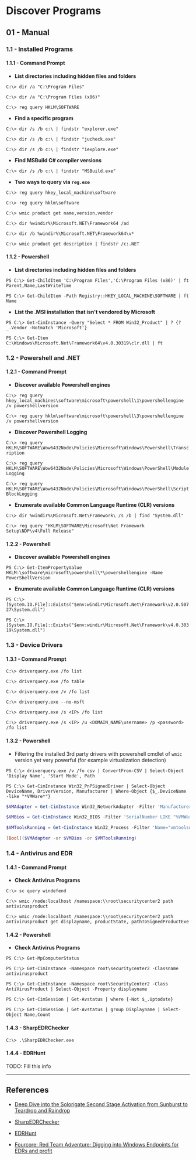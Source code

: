 # Discover Programs

## 01 - Manual

### 1.1 - Installed Programs

#### 1.1.1 - Command Prompt

- **List directories including hidden files and folders**

`C:\> dir /a "C:\Program Files"`

`C:\> dir /a "C:\Program Files (x86)"`

`C:\> reg query HKLM\SOFTWARE`

- **Find a specific program**

`C:\> dir /s /b c:\ | findstr "explorer.exe"`

`C:\> dir /s /b c:\ | findstr "jucheck.exe"`

`C:\> dir /s /b c:\ | findstr "iexplore.exe"`

- **Find MSBuild C# compiler versions**

`C:\> dir /s /b c:\ | findstr "MSBuild.exe"`

- **Two ways to query via `reg.exe`**

`C:\> reg query hkey_local_machine\software`

`C:\> reg query hklm\software`

`C:\> wmic product get name,version,vendor`

`C:\> dir %windir%\Microsoft.NET\Framework64 /ad`

`C:\> dir /b %windir%\Microsoft.NET\Framework64\v*`

`C:\> wmic product get description | findstr /c:.NET`

#### 1.1.2 - Powershell

- **List directories including hidden files and folders**

`PS C:\> Get-ChildItem 'C:\Program Files','C:\Program Files (x86)' | ft Parent,Name,LastWriteTime`

`PS C:\> Get-ChildItem -Path Registry::HKEY_LOCAL_MACHINE\SOFTWARE | ft Name`

- **List the .MSI installation that isn't vendored by Microsoft**

`PS C:\> Get-CimInstance -Query "Select * FROM Win32_Product" | ? {?_.Vendor -Notmatch 'Microsoft'}`

`PS C:\> Get-Item C:\Windows\Microsoft.Net\Framework64\v4.0.30319\clr.dll | ft`

### 1.2 - Powershell and .NET

#### 1.2.1 - Command Prompt

- **Discover available Powershell engines**

`C:\> reg query hkey_local_machines\software\microsoft\powershell\1\powershellengine /v powershellversion`

`C:\> reg query hklm\software\microsoft\powershell\3\powershellengine /v powershellversion`

- **Discover Powershell Logging**

`C:\> reg query HKLM\SOFTWARE\Wow6432Node\Policies\Microsoft\Windows\Powershell\Transcription`

`C:\> reg query HKLM\SOFTWARE\Wow6432Node\Policies\Microsoft\Windows\PowerShell\ModuleLogging`

`C:\> reg query HKLM\SOFTWARE\Wow6432Node\Policies\Microsoft\Windows\PowerShell\ScriptBlockLogging`

- **Enumerate available Common Language Runtime (CLR) versions**

`C:\> dir %windir%\Microsoft.Net\Framework\ /s /b | find "System.dll"`

`C:\> reg query "HKLM\SOFTWARE\Microsoft\Net Framework Setup\NDP\v4\Full Release"`

#### 1.2.2 - Powershell

- **Discover available Powershell engines**

`PS C:\> Get-ItemPropertyValue HKLM:\software\microsoft\powershell\*\powershellengine -Name PowerShellVersion`

- **Enumerate available Common Language Runtime (CLR) versions**

`PS C:\> [System.IO.File]::Exists("$env:windir\Microsoft.Net\Framework\v2.0.50727\System.dll")`

`PS C:\> [System.IO.File]::Exists("$env:windir\Microsoft.Net\Framework\v4.0.30319\System.dll")`

### 1.3 - Device Drivers

#### 1.3.1 - Command Prompt

`C:\> driverquery.exe /fo list`

`C:\> driverquery.exe /fo table`

`C:\> driverquery.exe /v /fo list`

`C:\> driverquery.exe --no-msft`

`C:\> driverquery.exe /s <IP> /fo list`

`C:\> driverquery.exe /s <IP> /u <DOMAIN_NAME\username> /p <password> /fo list`

#### 1.3.2 - Powershell

- Filtering the installed 3rd party drivers with powershell cmdlet of `wmic` version yet very powerful (for example virtualization detection)

`PS C:\> driverquery.exe /v /fo csv | ConvertFrom-CSV | Select-Object 'Display Name', 'Start Mode', Path`

`PS C:\> Get-CimInstance Win32_PnPSignedDriver | Select-Object DeviceName, DriverVersion, Manufacturer | Where-Object {$_.DeviceName -like "*VMWare*"}`

```powershell
$VMAdapter = Get-CimInstance Win32_NetworkAdapter -Filter 'Manufacturer LIKE "%VMware%" OR Name LIKE "%VMWare%"'

$VMBios = Get-CimInstance Win32_BIOS -Filter 'SerialNumber LIKE "%VMWare%"'

$VMToolsRunning = Get-CimInstance Win32_Process -Filter 'Name="vmtoolsd.exe"'

[Bool]($VMAdapter -or $VMBios -or $VMToolsRunning)
```

### 1.4 - Antivirus and EDR

#### 1.4.1 - Command Prompt

- **Check Antivirus Programs**

`C:\> sc query windefend`

`C:\> wmic /node:localhost /namespace:\\root\securitycenter2 path antivirusproduct`

`C:\> wmic /node:localhost /namespace:\\root\securitycenter2 path antivirusproduct get displayname, productState, pathToSignedProductExe`

#### 1.4.2 - Powershell

- **Check Antivirus Programs**

`PS C:\> Get-MpComputerStatus`

`PS C:\> Get-CimInstance -Namespace root\securitycenter2 -Classname antivirusproduct`

`PS C:\> Get-CimInstance -Namespace root\SecurityCenter2 -Class AntiVirusProduct | Select-Object -Property displayname`

`PS C:\> Get-CimSession | Get-Avstatus | where {-Not $_.Uptodate}`

`PS C:\> Get-CimSession | Get-Avstatus | group Displayname | Select-Object Name,Count`

#### 1.4.3 - SharpEDRChecker

`C:\> .\SharpEDRChecker.exe`

#### 1.4.4 - EDRHunt

TODO: Fill this info

---
## References

- [Deep Dive into the Solorigate Second Stage Activation from Sunburst to Teardrop and Raindrop](https://www.microsoft.com/en-us/security/blog/2021/01/20/deep-dive-into-the-solorigate-second-stage-activation-from-sunburst-to-teardrop-and-raindrop/)

- [SharpEDRChecker](https://github.com/PwnDexter/SharpEDRChecker)

- [EDRHunt](https://github.com/FourCoreLabs/EDRHunt)

- [Fourcore: Red Team Adventure: Digging into Windows Endpoints for EDRs and profit](https://fourcore.io/blogs/red-team-adventure-windows-endpoints-edr-edrhunt)